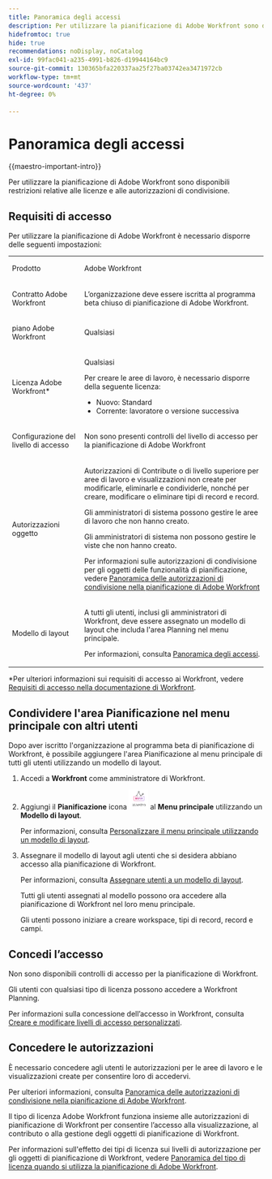 ```yaml
---
title: Panoramica degli accessi
description: Per utilizzare la pianificazione di Adobe Workfront sono disponibili restrizioni relative alle licenze e alle autorizzazioni di condivisione.
hidefromtoc: true
hide: true
recommendations: noDisplay, noCatalog
exl-id: 99fac041-a235-4991-b826-d19944164bc9
source-git-commit: 130365bfa220337aa25f27ba03742ea3471972cb
workflow-type: tm+mt
source-wordcount: '437'
ht-degree: 0%

---
```


<!--update the metadata with real things when making this public; also update the description with something like this: Not all users in the organization have the same access and permissions to use Adobe Workfront planning. This article describes the levels of access that users could have to Adobe Workfront planning. -->
<!--update the title and the metadata title if Workfront planning is NOT its own product - because the title is too generic for it being a Workfront capability-->

# Panoramica degli accessi

{{maestro-important-intro}}

Per utilizzare la pianificazione di Adobe Workfront sono disponibili restrizioni relative alle licenze e alle autorizzazioni di condivisione.

## Requisiti di accesso

Per utilizzare la pianificazione di Adobe Workfront è necessario disporre delle seguenti impostazioni:

<table style="table-layout:auto">
 <col>
 </col>
 <col>
 </col>
 <tbody>
    <tr>
<tr>
<td>
   <p> Prodotto</p> </td>
   <td>
   <p> Adobe Workfront</p> </td>
  </tr>  
 <td role="rowheader"><p>Contratto Adobe Workfront</p></td>
   <td>
<p>L’organizzazione deve essere iscritta al programma beta chiuso di pianificazione di Adobe Workfront. </p>
   </td>
  </tr>
  <tr>
   <td role="rowheader"><p>piano Adobe Workfront</p></td>
   <td>
<p>Qualsiasi</p>
   </td>
  </tr>
  <tr>
   <td role="rowheader"><p>Licenza Adobe Workfront*</p></td>
   <td>
   <p>Qualsiasi</p>
   <p>Per creare le aree di lavoro, è necessario disporre della seguente licenza:</p>
   <ul>
   <li>
   Nuovo: Standard
   </li>
   <li>
   Corrente: lavoratore o versione successiva
   </li>
   </ul>
  </td>
  </tr>
  <tr>
   <td role="rowheader"><p>Configurazione del livello di accesso</p></td>
   <td> <p>Non sono presenti controlli del livello di accesso per la pianificazione di Adobe Workfront</p>  
</td>
  </tr>
<tr>
   <td role="rowheader"><p>Autorizzazioni oggetto</p></td>
   <td>
   <p>Autorizzazioni di Contribute o di livello superiore per aree di lavoro e visualizzazioni non create per modificarle, eliminarle e condividerle, nonché per creare, modificare o eliminare tipi di record e record.</p>
    <p>Gli amministratori di sistema possono gestire le aree di lavoro che non hanno creato. </p>
    <p>Gli amministratori di sistema non possono gestire le viste che non hanno creato. </p>
   <p>Per informazioni sulle autorizzazioni di condivisione per gli oggetti delle funzionalità di pianificazione, vedere  
   <a href="../access/sharing-permissions-overview.md">Panoramica delle autorizzazioni di condivisione nella pianificazione di Adobe Workfront</a> 
  </td>
  </tr>
<tr>
   <td role="rowheader"><p>Modello di layout</p></td>
   <td> <p>A tutti gli utenti, inclusi gli amministratori di Workfront, deve essere assegnato un modello di layout che includa l'area Planning nel menu principale. </p> <p>Per informazioni, consulta <a href="/help/quicksilver/maestro/access/access-overview.md">Panoramica degli accessi</a>. </p>  
</td>
  </tr>
 </tbody>
</table>

*Per ulteriori informazioni sui requisiti di accesso ai Workfront, vedere [Requisiti di accesso nella documentazione di Workfront](/help/quicksilver/administration-and-setup/add-users/access-levels-and-object-permissions/access-level-requirements-in-documentation.md).


## Condividere l&#39;area Pianificazione nel menu principale con altri utenti

<!--First, contact your account manager to obtain access to the current Workfront planning closed beta program.-->

Dopo aver iscritto l&#39;organizzazione al programma beta di pianificazione di Workfront, è possibile aggiungere l&#39;area Pianificazione al menu principale di tutti gli utenti utilizzando un modello di layout.

1. Accedi a **Workfront** come amministratore di Workfront.

1. Aggiungi il **Pianificazione** icona ![](assets/maestro-icon.png) al **Menu principale** utilizzando un **Modello di layout**.

   Per informazioni, consulta [Personalizzare il menu principale utilizzando un modello di layout](../../administration-and-setup/customize-workfront/use-layout-templates/customize-main-menu.md).

1. Assegnare il modello di layout agli utenti che si desidera abbiano accesso alla pianificazione di Workfront.

   Per informazioni, consulta [Assegnare utenti a un modello di layout](../../administration-and-setup/customize-workfront/use-layout-templates/assign-users-to-layout-template.md).

   Tutti gli utenti assegnati al modello possono ora accedere alla pianificazione di Workfront nel loro menu principale.

   Gli utenti possono iniziare a creare workspace, tipi di record, record e campi.

## Concedi l’accesso

Non sono disponibili controlli di accesso per la pianificazione di Workfront.

Gli utenti con qualsiasi tipo di licenza possono accedere a Workfront Planning.

Per informazioni sulla concessione dell’accesso in Workfront, consulta [Creare e modificare livelli di accesso personalizzati](/help/quicksilver/administration-and-setup/add-users/configure-and-grant-access/create-modify-access-levels.md).

## Concedere le autorizzazioni

È necessario concedere agli utenti le autorizzazioni per le aree di lavoro e le visualizzazioni create per consentire loro di accedervi.

Per ulteriori informazioni, consulta [Panoramica delle autorizzazioni di condivisione nella pianificazione di Adobe Workfront](/help/quicksilver/maestro/access/sharing-permissions-overview.md).

Il tipo di licenza Adobe Workfront funziona insieme alle autorizzazioni di pianificazione di Workfront per consentire l’accesso alla visualizzazione, al contributo o alla gestione degli oggetti di pianificazione di Workfront.

Per informazioni sull&#39;effetto dei tipi di licenza sui livelli di autorizzazione per gli oggetti di pianificazione di Workfront, vedere [Panoramica del tipo di licenza quando si utilizza la pianificazione di Adobe Workfront](/help/quicksilver/maestro/access/license-type-overview.md).


